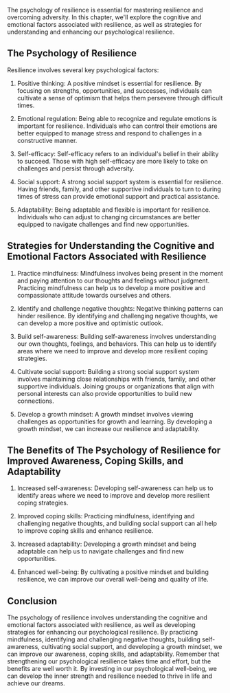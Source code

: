 
The psychology of resilience is essential for mastering resilience and overcoming adversity. In this chapter, we'll explore the cognitive and emotional factors associated with resilience, as well as strategies for understanding and enhancing our psychological resilience.

The Psychology of Resilience
----------------------------

Resilience involves several key psychological factors:

1. Positive thinking: A positive mindset is essential for resilience. By focusing on strengths, opportunities, and successes, individuals can cultivate a sense of optimism that helps them persevere through difficult times.

2. Emotional regulation: Being able to recognize and regulate emotions is important for resilience. Individuals who can control their emotions are better equipped to manage stress and respond to challenges in a constructive manner.

3. Self-efficacy: Self-efficacy refers to an individual's belief in their ability to succeed. Those with high self-efficacy are more likely to take on challenges and persist through adversity.

4. Social support: A strong social support system is essential for resilience. Having friends, family, and other supportive individuals to turn to during times of stress can provide emotional support and practical assistance.

5. Adaptability: Being adaptable and flexible is important for resilience. Individuals who can adjust to changing circumstances are better equipped to navigate challenges and find new opportunities.

Strategies for Understanding the Cognitive and Emotional Factors Associated with Resilience
-------------------------------------------------------------------------------------------

1. Practice mindfulness: Mindfulness involves being present in the moment and paying attention to our thoughts and feelings without judgment. Practicing mindfulness can help us to develop a more positive and compassionate attitude towards ourselves and others.

2. Identify and challenge negative thoughts: Negative thinking patterns can hinder resilience. By identifying and challenging negative thoughts, we can develop a more positive and optimistic outlook.

3. Build self-awareness: Building self-awareness involves understanding our own thoughts, feelings, and behaviors. This can help us to identify areas where we need to improve and develop more resilient coping strategies.

4. Cultivate social support: Building a strong social support system involves maintaining close relationships with friends, family, and other supportive individuals. Joining groups or organizations that align with personal interests can also provide opportunities to build new connections.

5. Develop a growth mindset: A growth mindset involves viewing challenges as opportunities for growth and learning. By developing a growth mindset, we can increase our resilience and adaptability.

The Benefits of The Psychology of Resilience for Improved Awareness, Coping Skills, and Adaptability
----------------------------------------------------------------------------------------------------

1. Increased self-awareness: Developing self-awareness can help us to identify areas where we need to improve and develop more resilient coping strategies.

2. Improved coping skills: Practicing mindfulness, identifying and challenging negative thoughts, and building social support can all help to improve coping skills and enhance resilience.

3. Increased adaptability: Developing a growth mindset and being adaptable can help us to navigate challenges and find new opportunities.

4. Enhanced well-being: By cultivating a positive mindset and building resilience, we can improve our overall well-being and quality of life.

Conclusion
----------

The psychology of resilience involves understanding the cognitive and emotional factors associated with resilience, as well as developing strategies for enhancing our psychological resilience. By practicing mindfulness, identifying and challenging negative thoughts, building self-awareness, cultivating social support, and developing a growth mindset, we can improve our awareness, coping skills, and adaptability. Remember that strengthening our psychological resilience takes time and effort, but the benefits are well worth it. By investing in our psychological well-being, we can develop the inner strength and resilience needed to thrive in life and achieve our dreams.
